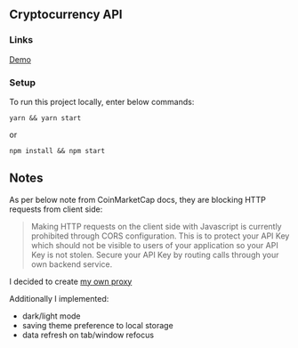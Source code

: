 ## Cryptocurrency API

### Links

[Demo](https://cryptocurrency-api.vercel.app)

### Setup

To run this project locally, enter below commands:

```
yarn && yarn start
```

or

```
npm install && npm start
```

## Notes

As per below note from CoinMarketCap docs, they are blocking HTTP requests from client side:

> Making HTTP requests on the client side with Javascript is currently prohibited through CORS configuration. This is to protect your API Key which should not be visible to users of your application so your API Key is not stolen. Secure your API Key by routing calls through your own backend service.

I decided to create [my own proxy](https://github.com/mbart13/cryptocurrency-api-backend)

Additionally I implemented:

- dark/light mode
- saving theme preference to local storage
- data refresh on tab/window refocus
